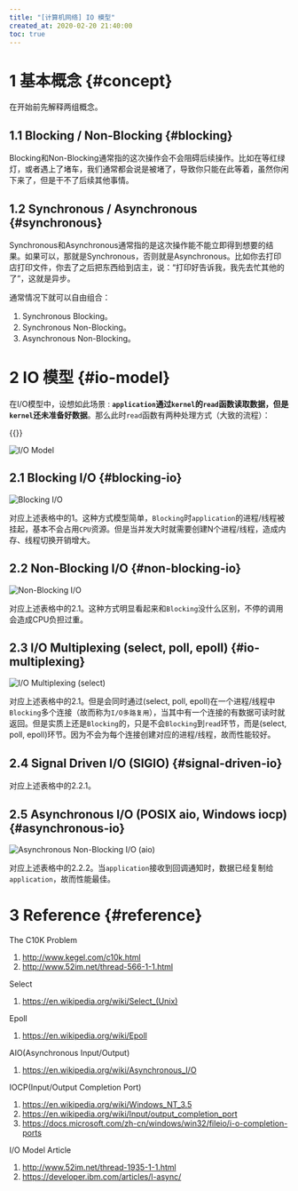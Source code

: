 ```yaml
---
title: "[计算机网络] IO 模型"
created_at: 2020-02-20 21:40:00
toc: true
---
```


# 1 基本概念 {#concept}

在开始前先解释两组概念。

## 1.1 Blocking / Non-Blocking {#blocking}

Blocking和Non-Blocking通常指的这次操作会不会阻碍后续操作。比如在等红绿灯，或者遇上了堵车，我们通常都会说是被堵了，导致你只能在此等着，虽然你闲下来了，但是干不了后续其他事情。

## 1.2 Synchronous / Asynchronous {#synchronous}

Synchronous和Asynchronous通常指的是这次操作能不能立即得到想要的结果。如果可以，那就是Synchronous，否则就是Asynchronous。比如你去打印店打印文件，你去了之后把东西给到店主，说：“打印好告诉我，我先去忙其他的了”，这就是异步。

通常情况下就可以自由组合：
1. Synchronous Blocking。
2. Synchronous Non-Blocking。
3. Asynchronous Non-Blocking。

# 2 IO 模型 {#io-model}

在I/O模型中，设想如此场景 : **`application`通过`kernel`的`read`函数读取数据，但是`kernel`还未准备好数据**。那么此时`read`函数有两种处理方式（大致的流程）：

{{<inline-html path="io-model.html">}}

![I/O Model](io-model.gif)

## 2.1 Blocking I/O {#blocking-io}

![Blocking I/O](blocking.gif)

对应上述表格中的1。这种方式模型简单，`Blocking`时`application`的进程/线程被挂起，基本不会占用`CPU`资源。但是当并发大时就需要创建N个进程/线程，造成内存、线程切换开销增大。

## 2.2 Non-Blocking I/O {#non-blocking-io}

![Non-Blocking I/O](non-blocking.gif)

对应上述表格中的2.1。这种方式明显看起来和`Blocking`没什么区别，不停的调用会造成CPU负担过重。

## 2.3 I/O Multiplexing (select, poll, epoll) {#io-multiplexing}

![I/O Multiplexing (select)](io-multiplexing-select.gif)

对应上述表格中的2.1。但是会同时通过(select, poll, epoll)在一个进程/线程中`Blocking`多个连接（故而称为`I/O多路复用`），当其中有一个连接的有数据可读时就返回。但是实质上还是`Blocking`的，只是不会`Blocking`到`read`环节，而是(select, poll, epoll)环节。因为不会为每个连接创建对应的进程/线程，故而性能较好。

## 2.4 Signal Driven I/O (SIGIO) {#signal-driven-io}
对应上述表格中的2.2.1。

## 2.5 Asynchronous I/O (POSIX aio, Windows iocp) {#asynchronous-io}

![Asynchronous Non-Blocking I/O (aio)](asynchronous-non-blocking-aio.gif)

对应上述表格中的2.2.2。当`application`接收到回调通知时，数据已经复制给`application`，故而性能最佳。

# 3 Reference {#reference}

The C10K Problem
1. http://www.kegel.com/c10k.html  
2. http://www.52im.net/thread-566-1-1.html

Select
1. https://en.wikipedia.org/wiki/Select_(Unix)

Epoll
1. https://en.wikipedia.org/wiki/Epoll

AIO(Asynchronous Input/Output)
1. https://en.wikipedia.org/wiki/Asynchronous_I/O

IOCP(Input/Output Completion Port)
1. https://en.wikipedia.org/wiki/Windows_NT_3.5  
2. https://en.wikipedia.org/wiki/Input/output_completion_port  
3. https://docs.microsoft.com/zh-cn/windows/win32/fileio/i-o-completion-ports

I/O Model Article
1. http://www.52im.net/thread-1935-1-1.html  
2. https://developer.ibm.com/articles/l-async/
